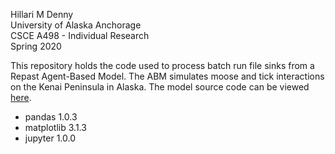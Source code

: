Hillari M Denny  
University of Alaska Anchorage  
CSCE A498 - Individual Research  
Spring 2020


This repository holds the code used to process batch run file sinks from a Repast Agent-Based Model. 
The ABM simulates moose and tick interactions on the Kenai Peninsula in Alaska. The model source code can be
viewed [here](https://github.com/fwitmer/Tick_ABM).

<ul>
<li>pandas 1.0.3</li>  
<li>matplotlib 3.1.3 </li>  
<li>jupyter 1.0.0 </li>
</ul>